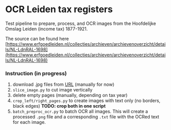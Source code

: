 # OCR Leiden tax registers

Test pipeline to prepare, process, and OCR images from the Hoofdelijke Omslag Leiden (income tax) 1877-1921. 

The source can be found here [https://www.erfgoedleiden.nl/collecties/archieven/archievenoverzicht/details/NL-LdnRAL-1698](https://www.erfgoedleiden.nl/collecties/archieven/archievenoverzicht/details/NL-LdnRAL-1698)

### Instruction (in progress)
1. download .jpg files from [URL](https://www.erfgoedleiden.nl/collecties/archieven/archievenoverzicht/details/NL-LdnRAL-1698) (manually for now)
2. `slice_image.py` to cut image vertically
3. delete empty pages (manually, depending on tax year)
4. `crop_left/right_pages.py` to create images with text only (no borders, black edges)  **TODO: crop both in one script**
5. `batch_preproc_ocr.py` to batch OCR all images. This will create a processed `.png` file and a corresponding `.txt` file with the OCRed text for each image.
